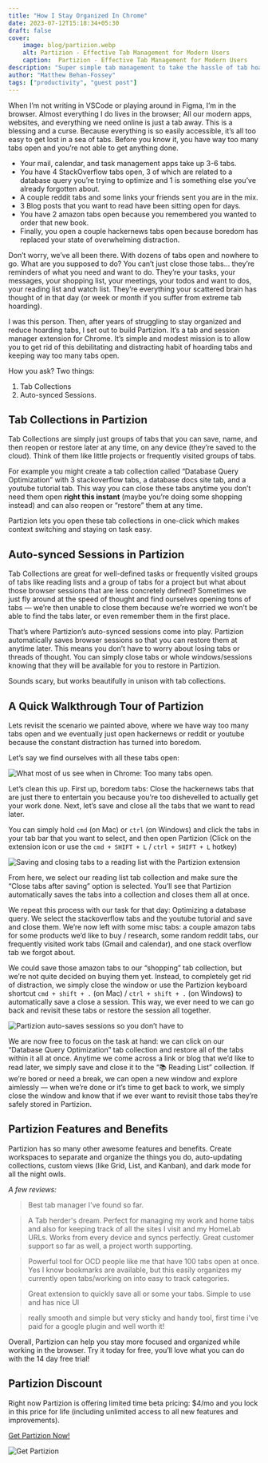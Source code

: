 ```yaml
---
title: "How I Stay Organized In Chrome"
date: 2023-07-12T15:18:34+05:30
draft: false
cover: 
    image: blog/partizion.webp
    alt: Partizion - Effective Tab Management for Modern Users
    caption:  Partizion - Effective Tab Management for Modern Users
description: "Super simple tab management to take the hassle of tab hoarding out of your life. Partizion is a Chrome extension to simplify your organization and boost your productivity."
author: "Matthew Behan-Fossey"
tags: ["productivity", "guest post"]
---
```



When I’m not writing in VSCode or playing around in Figma, I’m in the browser. Almost everything I do lives in the browser; All our modern apps, websites, and everything we need online is just a tab away. This is a blessing and a curse. Because everything is so easily accessible, it’s all too easy to get lost in a sea of tabs. Before you know it, you have way too many tabs open and you’re not able to get anything done.

- Your mail, calendar, and task management apps take up 3-6 tabs.
- You have 4 StackOverflow tabs open, 3 of which are related to a database query you’re trying to optimize and 1 is something else you’ve already forgotten about.
- A couple reddit tabs and some links your friends sent you are in the mix.
- 3 Blog posts that you want to read have been sitting open for days.
- You have 2 amazon tabs open because you remembered you wanted to order that new book.
- Finally, you open a couple hackernews tabs open because boredom has replaced your state of overwhelming distraction.

Don’t worry, we’ve all been there. With dozens of tabs open and nowhere to go. What are you supposed to do? You can’t just close those tabs… they’re reminders of what you need and want to do. They’re your tasks, your messages, your shopping list, your meetings, your todos and want to dos, your reading list and watch list. They’re everything your scattered brain has thought of in that day (or week or month if you suffer from extreme tab hoarding).

I was this person. Then, after years of struggling to stay organized and reduce hoarding tabs, I set out to build Partizion. It’s a tab and session manager extension for Chrome. It’s simple and modest mission is to allow you to get rid of this debilitating and distracting habit of hoarding tabs and keeping way too many tabs open.

How you ask? Two things:

1. Tab Collections
2. Auto-synced Sessions.

## Tab Collections in Partizion

Tab Collections are simply just groups of tabs that you can save, name, and then reopen or restore later at any time, on any device (they’re saved to the cloud). Think of them like little projects or frequently visited groups of tabs.

For example you might create a tab collection called “Database Query Optimization” with 3 stackoverflow tabs, a database docs site tab, and a youtube tutorial tab. This way you can close these tabs anytime you don’t need them open **right this instant** (maybe you’re doing some shopping instead) and can also reopen or “restore” them at any time.

Partizion lets you open these tab collections in one-click which makes context switching and staying on task easy.

## Auto-synced Sessions in Partizion

Tab Collections are great for well-defined tasks or frequently visited groups of tabs like reading lists and a group of tabs for a project but what about those browser sessions that are less concretely defined? Sometimes we just fly around at the speed of thought and find ourselves opening tons of tabs — we’re then unable to close them because we’re worried we won’t be able to find the tabs later, or even remember them in the first place.

That’s where Partizion’s auto-synced sessions come into play. Partizion automatically saves browser sessions so that you can restore them at anytime later. This means you don’t have to worry about losing tabs or threads of thought. You can simply close tabs or whole windows/sessions knowing that they will be available for you to restore in Partizion.

Sounds scary, but works beautifully in unison with tab collections.

## A Quick Walkthrough Tour of Partizion

Lets revisit the scenario we painted above, where we have way too many tabs open and we eventually just open hackernews or reddit or youtube because the constant distraction has turned into boredom.

Let’s say we find ourselves with all these tabs open:

![What most of us see when in Chrome: Too many tabs open.](/blog/partizion-1.webp "What most of us see when in Chrome: Too many tabs open.")

Let’s clean this up. First up, boredom tabs: Close the hackernews tabs that are just there to entertain you because you’re too dishevelled to actually get your work done. Next, let’s save and close all the tabs that we want to read later.

You can simply hold `cmd` (on Mac) or `ctrl` (on Windows) and click the tabs in your tab bar that you want to select, and then open Partizion (Click on the extension icon or use the `cmd + SHIFT + L` / `ctrl + SHIFT + L` hotkey)

![Saving and closing tabs to a reading list with the Partizion extension](/blog/partizion-2.webp "Saving and closing tabs to a reading list with the Partizion extension")

From here, we select our reading list tab collection and make sure the “Close tabs after saving” option is selected. You’ll see that Partizion automatically saves the tabs into a collection and closes them all at once.

We repeat this process with our task for that day: Optimizing a database query. We select the stackoverflow tabs and the youtube tutorial and save and close them. We’re now left with some misc tabs: a couple amazon tabs for some products we’d like to buy / research, some random reddit tabs, our frequently visited work tabs (Gmail and calendar), and one stack overflow tab we forgot about.

We could save those amazon tabs to our “shopping” tab collection, but we’re not quite decided on buying them yet. Instead, to completely get rid of distraction, we simply close the window or use the Partizion keyboard shortcut `cmd + shift + .` (on Mac) / `ctrl + shift + .` (on Windows) to automatically save a close a session. This way, we ever need to we can go back and revisit these tabs or restore the session all together.

![Partizion auto-saves sessions so you don’t have to](/blog/partizion-3.webp "Partizion auto-saves sessions so you don’t have to")

We are now free to focus on the task at hand: we can click on our “Database Query Optimization” tab collection and restore all of the tabs within it all at once. Anytime we come across a link or blog that we’d like to read later, we simply save and close it to the “📚 Reading List” collection. If we’re bored or need a break, we can open a new window and explore aimlessly — when we’re done or it’s time to get back to work, we simply close the window and know that if we ever want to revisit those tabs they’re safely stored in Partizion.

## Partizion Features and Benefits

Partizion has so many other awesome features and benefits. Create workspaces to separate and organize the things you do, auto-updating collections, custom views (like Grid, List, and Kanban), and dark mode for all the night owls.

*A few reviews:*

> Best tab manager I've found so far.
>

> A Tab herder's dream. Perfect for managing my work and home tabs and also for keeping track of all the sites I visit and my HomeLab URLs. Works from every device and syncs perfectly. Great customer support so far as well, a project worth supporting.
>

> Powerful tool for OCD people like me that have 100 tabs open at once. Yes I know bookmarks are available, but this easily organizes my currently open tabs/working on into easy to track categories.
>

> Great extension to quickly save all or some your tabs. Simple to use and has nice UI
>

> really smooth and simple but very sticky and handy tool, first time i've paid for a google plugin and well worth it!
>

Overall, Partizion can help you stay more focused and organized while working in the browser. Try it today for free, you’ll love what you can do with the 14 day free trial!

## Partizion Discount

Right now Partizion is offering limited time beta pricing: $4/mo and you lock in this price for life (including unlimited access to all new features and improvements).

[Get Partizion Now!](https://www.partizion.io/)

![Get Partizion](/blog/partizion-bottom.webp)
